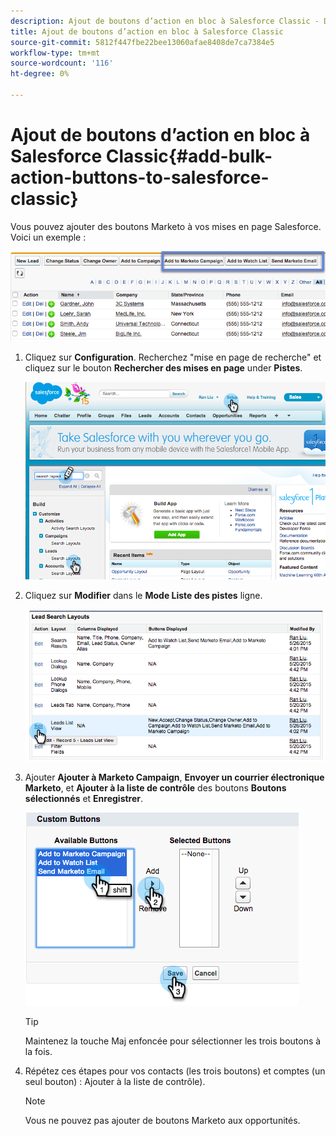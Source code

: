 ```yaml
---
description: Ajout de boutons d’action en bloc à Salesforce Classic - Documents Marketo - Documentation du produit
title: Ajout de boutons d’action en bloc à Salesforce Classic
source-git-commit: 5812f447fbe22bee13060afae8408de7ca7384e5
workflow-type: tm+mt
source-wordcount: '116'
ht-degree: 0%

---
```


# Ajout de boutons d’action en bloc à Salesforce Classic{#add-bulk-action-buttons-to-salesforce-classic}

Vous pouvez ajouter des boutons Marketo à vos mises en page Salesforce. Voici un exemple :

![](assets/add-bulk-action-buttons-to-salesforce-classic-1.png)

1. Cliquez sur **Configuration**. Recherchez &quot;mise en page de recherche&quot; et cliquez sur le bouton **Rechercher des mises en page** under **Pistes**.

   ![](assets/add-bulk-action-buttons-to-salesforce-classic-2.png)

1. Cliquez sur **Modifier** dans le **Mode Liste des pistes** ligne.

   ![](assets/add-bulk-action-buttons-to-salesforce-classic-3.png)

1. Ajouter **Ajouter à Marketo Campaign**, **Envoyer un courrier électronique Marketo**, et **Ajouter à la liste de contrôle** des boutons **Boutons sélectionnés** et **Enregistrer**.

   ![](assets/add-bulk-action-buttons-to-salesforce-classic-4.png)

   >[!TIP]
   >
   >Maintenez la touche Maj enfoncée pour sélectionner les trois boutons à la fois.

1. Répétez ces étapes pour vos contacts (les trois boutons) et comptes (un seul bouton) : Ajouter à la liste de contrôle).

   >[!NOTE]
   >
   >Vous ne pouvez pas ajouter de boutons Marketo aux opportunités.
